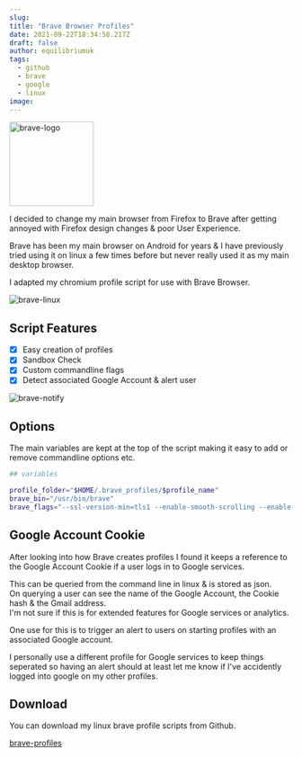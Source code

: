 ```yaml
---
slug:
title: "Brave Browser Profiles"
date: 2021-09-22T18:34:58.217Z
draft: false
author: equilibriumuk
tags:
  - github
  - brave
  - google
  - linux
image:
---
```


<p class="text-center"><img src="/media/logos/brave.svg" alt="brave-logo" class="inline dark-logo" width="150px"></p>

I decided to change my main browser from Firefox to Brave after getting annoyed with Firefox design changes & poor User Experience.

Brave has been my main browser on Android for years & I have previously tried using it on linux a few times before but never really used it as my main desktop browser.

I adapted my chromium profile script for use with Brave Browser.

<p class="text-center"><img src="/media/images/2021/brave_linux.png" alt="brave-linux"></p>

## Script Features

- [x] Easy creation of profiles
- [x] Sandbox Check
- [x] Custom commandline flags
- [x] Detect associated Google Account & alert user

<p class="text-center"><img src="/media/images/2021/brave_notify.png" alt="brave-notify" class="inline"></p>

## Options

The main variables are kept at the top of the script making it easy to add or remove commandline options etc.

```bash
## variables

profile_folder="$HOME/.brave_profiles/$profile_name"
brave_bin="/usr/bin/brave"
brave_flags="--ssl-version-min=tls1 --enable-smooth-scrolling --enable-tab-audio-muting"
```

## Google Account Cookie

After looking into how Brave creates profiles I found it keeps a reference to the Google Account Cookie if a user logs in to Google services.

This can be queried from the command line in linux & is stored as json.<br />
On querying a user can see the name of the Google Account, the Cookie hash & the Gmail address.<br />
I'm not sure if this is for extended features for Google services or analytics.

One use for this is to trigger an alert to users on starting profiles with an associated Google account.

I personally use a different profile for Google services to keep things seperated so having an alert should at least let me know if I've accidently logged into google on my other profiles.

## Download

You can download my linux brave profile scripts from Github.

<a class="github" href="https://github.com/equk/brave-profiles" aria-label="View on GitHub" target="_blank" rel="noopener noreferrer"><i class="fa fa-github"></i> brave-profiles</a>
